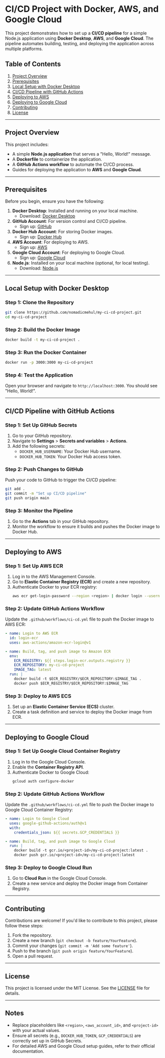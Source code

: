 # CI/CD Project with Docker, AWS, and Google Cloud

This project demonstrates how to set up a **CI/CD pipeline** for a simple Node.js application using **Docker Desktop**, **AWS**, and **Google Cloud**. The pipeline automates building, testing, and deploying the application across multiple platforms.

## Table of Contents
1. [Project Overview](#project-overview)
2. [Prerequisites](#prerequisites)
3. [Local Setup with Docker Desktop](#local-setup-with-docker-desktop)
4. [CI/CD Pipeline with GitHub Actions](#cicd-pipeline-with-github-actions)
5. [Deploying to AWS](#deploying-to-aws)
6. [Deploying to Google Cloud](#deploying-to-google-cloud)
7. [Contributing](#contributing)
8. [License](#license)

---

## Project Overview
This project includes:
- A simple **Node.js application** that serves a "Hello, World!" message.
- A **Dockerfile** to containerize the application.
- A **GitHub Actions workflow** to automate the CI/CD process.
- Guides for deploying the application to **AWS** and **Google Cloud**.

---

## Prerequisites
Before you begin, ensure you have the following:

1. **Docker Desktop**: Installed and running on your local machine.
   - Download: [Docker Desktop](https://www.docker.com/products/docker-desktop)
2. **GitHub Account**: For version control and CI/CD pipeline.
   - Sign up: [GitHub](https://github.com/)
3. **Docker Hub Account**: For storing Docker images.
   - Sign up: [Docker Hub](https://hub.docker.com/)
4. **AWS Account**: For deploying to AWS.
   - Sign up: [AWS](https://aws.amazon.com/)
5. **Google Cloud Account**: For deploying to Google Cloud.
   - Sign up: [Google Cloud](https://cloud.google.com/)
6. **Node.js**: Installed on your local machine (optional, for local testing).
   - Download: [Node.js](https://nodejs.org/)

---

## Local Setup with Docker Desktop

### Step 1: Clone the Repository
```bash
git clone https://github.com/nomadicmehul/my-ci-cd-project.git
cd my-ci-cd-project
```

### Step 2: Build the Docker Image
```bash
docker build -t my-ci-cd-project .
```

### Step 3: Run the Docker Container
```bash
docker run -p 3000:3000 my-ci-cd-project
```

### Step 4: Test the Application
Open your browser and navigate to `http://localhost:3000`. You should see "Hello, World!".

---

## CI/CD Pipeline with GitHub Actions

### Step 1: Set Up GitHub Secrets
1. Go to your GitHub repository.
2. Navigate to **Settings** > **Secrets and variables** > **Actions**.
3. Add the following secrets:
   - `DOCKER_HUB_USERNAME`: Your Docker Hub username.
   - `DOCKER_HUB_TOKEN`: Your Docker Hub access token.

### Step 2: Push Changes to GitHub
Push your code to GitHub to trigger the CI/CD pipeline:
```bash
git add .
git commit -m "Set up CI/CD pipeline"
git push origin main
```

### Step 3: Monitor the Pipeline
1. Go to the **Actions** tab in your GitHub repository.
2. Monitor the workflow to ensure it builds and pushes the Docker image to Docker Hub.

---

## Deploying to AWS

### Step 1: Set Up AWS ECR
1. Log in to the AWS Management Console.
2. Go to **Elastic Container Registry (ECR)** and create a new repository.
3. Authenticate Docker to your ECR registry:
   ```bash
   aws ecr get-login-password --region <region> | docker login --username AWS --password-stdin <aws_account_id>.dkr.ecr.<region>.amazonaws.com
   ```

### Step 2: Update GitHub Actions Workflow
Update the `.github/workflows/ci-cd.yml` file to push the Docker image to AWS ECR:
```yaml
- name: Login to AWS ECR
  id: login-ecr
  uses: aws-actions/amazon-ecr-login@v1

- name: Build, tag, and push image to Amazon ECR
  env:
    ECR_REGISTRY: ${{ steps.login-ecr.outputs.registry }}
    ECR_REPOSITORY: my-ci-cd-project
    IMAGE_TAG: latest
  run: |
    docker build -t $ECR_REGISTRY/$ECR_REPOSITORY:$IMAGE_TAG .
    docker push $ECR_REGISTRY/$ECR_REPOSITORY:$IMAGE_TAG
```

### Step 3: Deploy to AWS ECS
1. Set up an **Elastic Container Service (ECS)** cluster.
2. Create a task definition and service to deploy the Docker image from ECR.

---

## Deploying to Google Cloud

### Step 1: Set Up Google Cloud Container Registry
1. Log in to the Google Cloud Console.
2. Enable the **Container Registry API**.
3. Authenticate Docker to Google Cloud:
   ```bash
   gcloud auth configure-docker
   ```

### Step 2: Update GitHub Actions Workflow
Update the `.github/workflows/ci-cd.yml` file to push the Docker image to Google Cloud Container Registry:
```yaml
- name: Login to Google Cloud
  uses: google-github-actions/auth@v1
  with:
    credentials_json: ${{ secrets.GCP_CREDENTIALS }}

- name: Build, tag, and push image to Google Cloud
  run: |
    docker build -t gcr.io/<project-id>/my-ci-cd-project:latest .
    docker push gcr.io/<project-id>/my-ci-cd-project:latest
```

### Step 3: Deploy to Google Cloud Run
1. Go to **Cloud Run** in the Google Cloud Console.
2. Create a new service and deploy the Docker image from Container Registry.

---

## Contributing
Contributions are welcome! If you'd like to contribute to this project, please follow these steps:
1. Fork the repository.
2. Create a new branch (`git checkout -b feature/YourFeature`).
3. Commit your changes (`git commit -m 'Add some feature'`).
4. Push to the branch (`git push origin feature/YourFeature`).
5. Open a pull request.

---

## License
This project is licensed under the MIT License. See the [LICENSE](LICENSE) file for details.

---

## Notes
- Replace placeholders like `<region>`, `<aws_account_id>`, and `<project-id>` with your actual values.
- Ensure all secrets (e.g., `DOCKER_HUB_TOKEN`, `GCP_CREDENTIALS`) are correctly set up in GitHub Secrets.
- For detailed AWS and Google Cloud setup guides, refer to their official documentation.

